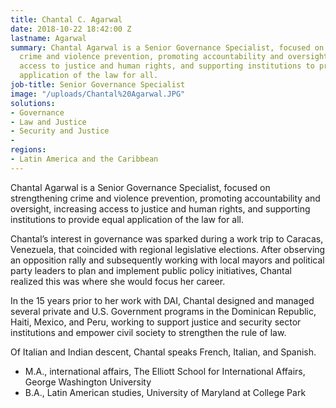 ```yaml
---
title: Chantal C. Agarwal
date: 2018-10-22 18:42:00 Z
lastname: Agarwal
summary: Chantal Agarwal is a Senior Governance Specialist, focused on strengthening
  crime and violence prevention, promoting accountability and oversight, increasing
  access to justice and human rights, and supporting institutions to provide equal
  application of the law for all.
job-title: Senior Governance Specialist
image: "/uploads/Chantal%20Agarwal.JPG"
solutions:
- Governance
- Law and Justice
- Security and Justice
- 
regions:
- Latin America and the Caribbean
---
```


Chantal Agarwal is a Senior Governance Specialist, focused on strengthening crime and violence prevention, promoting accountability and oversight, increasing access to justice and human rights, and supporting institutions to provide equal application of the law for all.

Chantal’s interest in governance was sparked during a work trip to Caracas, Venezuela, that coincided with regional legislative elections. After observing an opposition rally and subsequently working with local mayors and political party leaders to plan and implement public policy initiatives, Chantal realized this was where she would focus her career.  

In the 15 years prior to her work with DAI, Chantal designed and managed several private and U.S. Government programs in the Dominican Republic, Haiti, Mexico, and Peru, working to support justice and security sector institutions and empower civil society to strengthen the rule of law.

Of Italian and Indian descent, Chantal speaks French, Italian, and Spanish.

* M.A., international affairs, The Elliott School for International Affairs, George Washington University
* B.A., Latin American studies, University of Maryland at College Park